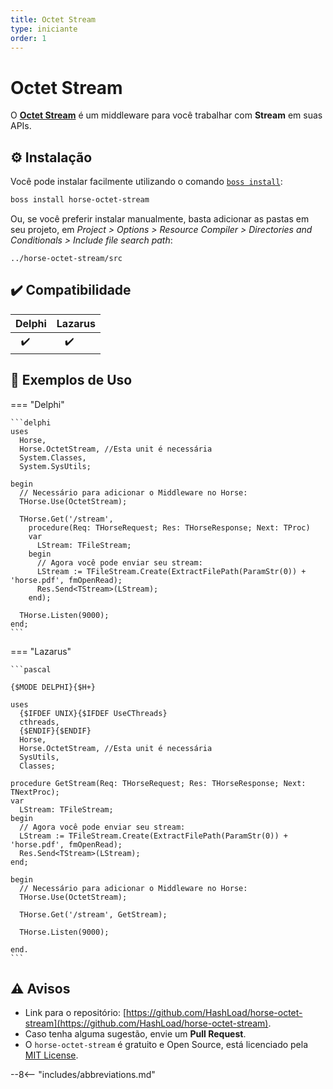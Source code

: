 ```yaml
---
title: Octet Stream
type: iniciante
order: 1
---
```


# Octet Stream

O **[Octet Stream](https://github.com/HashLoad/horse-octet-stream)** é um middleware para você trabalhar com **Stream** em suas APIs.

## ⚙️ Instalação

Você pode instalar facilmente utilizando o comando [`boss install`](https://github.com/HashLoad/boss):

```sh
boss install horse-octet-stream
```

Ou, se você preferir instalar manualmente, basta adicionar as pastas em seu projeto, em _Project > Options > Resource Compiler > Directories and Conditionals > Include file search path_:

```
../horse-octet-stream/src
```

## ✔️ Compatibilidade

| Delphi         | Lazarus              |
| -------------- | -------------------- |
| &nbsp;&nbsp;✔️ | &nbsp;&nbsp;&nbsp;✔️ |

## 🤙 Exemplos de Uso

=== "Delphi"

    ```delphi
    uses
      Horse,
      Horse.OctetStream, //Esta unit é necessária
      System.Classes,
      System.SysUtils;

    begin
      // Necessário para adicionar o Middleware no Horse:
      THorse.Use(OctetStream);

      THorse.Get('/stream',
        procedure(Req: THorseRequest; Res: THorseResponse; Next: TProc)
        var
          LStream: TFileStream;
        begin
          // Agora você pode enviar seu stream:
          LStream := TFileStream.Create(ExtractFilePath(ParamStr(0)) + 'horse.pdf', fmOpenRead);
          Res.Send<TStream>(LStream);
        end);

      THorse.Listen(9000);
    end;
    ```

=== "Lazarus"

    ```pascal

    {$MODE DELPHI}{$H+}

    uses
      {$IFDEF UNIX}{$IFDEF UseCThreads}
      cthreads,
      {$ENDIF}{$ENDIF}
      Horse,
      Horse.OctetStream, //Esta unit é necessária
      SysUtils,
      Classes;

    procedure GetStream(Req: THorseRequest; Res: THorseResponse; Next: TNextProc);
    var
      LStream: TFileStream;
    begin
      // Agora você pode enviar seu stream:
      LStream := TFileStream.Create(ExtractFilePath(ParamStr(0)) + 'horse.pdf', fmOpenRead);
      Res.Send<TStream>(LStream);
    end;

    begin
      // Necessário para adicionar o Middleware no Horse:
      THorse.Use(OctetStream);

      THorse.Get('/stream', GetStream);

      THorse.Listen(9000);

    end.
    ```

## ⚠️ Avisos

- Link para o repositório: [https://github.com/HashLoad/horse-octet-stream](https://github.com/HashLoad/horse-octet-stream).
- Caso tenha alguma sugestão, envie um **Pull Request**.
- O `horse-octet-stream` é gratuito e Open Source, está licenciado pela [MIT License](https://github.com/HashLoad/horse-octet-stream/blob/master/LICENSE).

--8<-- "includes/abbreviations.md"
